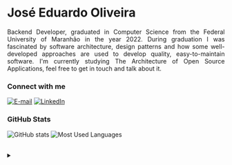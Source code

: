 <h1>
    <span>José Eduardo Oliveira</span>
</h1>

<p align="justify">Backend Developer, graduated in Computer Science from the Federal University of Maranhão in the year 2022. During graduation I was fascinated by software architecture, design patterns and how some well-developed approaches are used to develop quality, easy-to-maintain software. I'm currently studying The Architecture of Open Source Applications, feel free to get in touch and talk about it.</p>

<h3 align="left">Connect with me</h3>

[![E-mail](https://img.shields.io/badge/-Email-000?style=for-the-badge&logo=microsoft-outlook&logoColor=008DC0&color:FFF)](mailto:eduardo.jeso@gmail.com)
[![LinkedIn](https://img.shields.io/badge/-LinkedIn-000?style=for-the-badge&logo=linkedin&logoColor=008DC0&color:FFF)](https://www.linkedin.com/in/jeoliveira94/)

<h3 align="left">GitHub Stats</h3>

![GitHub stats](https://github-readme-stats-git-masterrstaa-rickstaa.vercel.app/api?username=jeoliveira94&hide_title=true&show_icons=true&include_all_commits=false&count_private=true&line_height=25&hide=issues&bg_color=000&title_color=008DC0&text_color=FFF&border_radius=3&border_color=008DC0&icon_color=008DC0&theme=transparent)
![Most Used Languages](https://github-readme-stats-git-masterrstaa-rickstaa.vercel.app/api/top-langs/?username=jeoliveira94&line_height=10&card_width=290&layout=compact&hide_title=false&count_private=true&langs_count=4&show_icons=true&title_color=FFF&hide=html,css&bg_color=000&text_color=8B8B8B&border_radius=3&border_color=008DC0&count_private=true)

<br>

<details align="left">
  <summary></summary> 
  
  - Badges by <a href="https://shields.io/">shields.io</a><br>
  - GitHub Stats by <a href="https://github.com/anuraghazra/github-readme-stats">anuraghazra</a>
  
</details>
